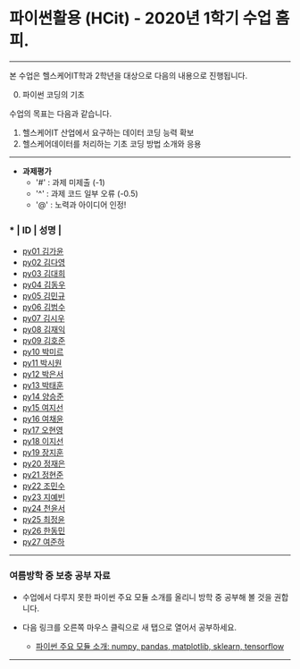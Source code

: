 # **파이썬활용 (HCit)** - 2020년 1학기 수업 홈피.
---
본 수업은 헬스케어IT학과 2학년을 대상으로 다음의 내용으로 진행됩니다.

0. 파이썬 코딩의 기초

수업의 목표는 다음과 같습니다.

1. 헬스케어IT 산업에서 요구하는 데이터 코딩 능력 확보
2. 헬스케어데이터를 처리하는 기초 코딩 방법 소개와 응용
---

- **과제평가**
  - '#' : 과제 미제출 (-1)
  - '^' : 과제 코드 일부 오류 (-0.5)
  - '@' : 노력과 아이디어 인정!
  
### * | ID | 성명 |
- [py01	김가윤](https://github.com/)
- [py02	김다영](https://github.com/)
- [py03	김대희](https://github.com/)
- [py04	김동우](https://github.com/)
- [py05	김민규](https://github.com/)
- [py06	김범수](https://github.com/)
- [py07	김시우](https://github.com/)
- [py08	김재익](https://github.com/)
- [py09	김호준](https://github.com/)
- [py10	박미르](https://github.com/)
- [py11	박시원](https://github.com/)
- [py12	박은서](https://github.com/)
- [py13	박태훈](https://github.com/)
- [py14	양승준](https://github.com/)
- [py15	여지선](https://github.com/)
- [py16	여채윤](https://github.com/)
- [py17	오현영](https://github.com/)
- [py18	이지선](https://github.com/)
- [py19	장지훈](https://github.com/)
- [py20	정재은](https://github.com/)
- [py21	정현준](https://github.com/)
- [py22	조민수](https://github.com/)
- [py23	지예빈](https://github.com/)
- [py24	천윤서](https://github.com/)
- [py25	최정윤](https://github.com/)
- [py26	한동민](https://github.com/)
- [py27	여준하](https://github.com/)

---

### 여름방학 중 보충 공부 자료
- 수업에서 다루지 못한 파이썬 주요 모듈 소개를 올리니 방학 중 공부해 볼 것을 권합니다.  
- 다음 링크를 오른쪽 마우스 클릭으로 새 탭으로 열어서 공부하세요.

  - [파이썬 주요 모듈 소개: numpy, pandas, matplotlib, sklearn, tensorflow](https://github.com/Redwoods/Py/tree/master/py2019/Lec/notebook/py_modules/)

---


